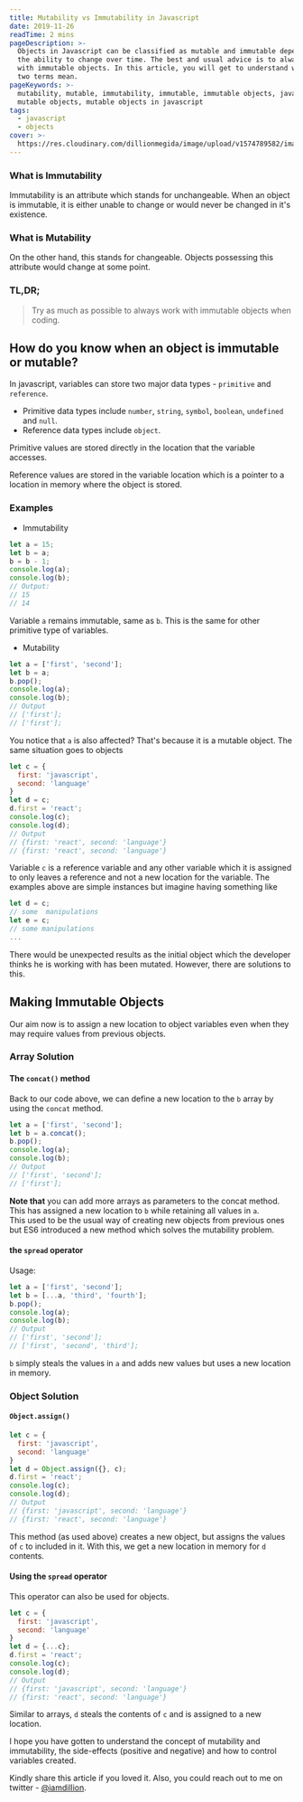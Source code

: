 ```yaml
---
title: Mutability vs Immutability in Javascript
date: 2019-11-26
readTime: 2 mins
pageDescription: >-
  Objects in Javascript can be classified as mutable and immutable depending on
  the ability to change over time. The best and usual advice is to always work
  with immutable objects. In this article, you will get to understand what the
  two terms mean.
pageKeywords: >-
  mutability, mutable, immutability, immutable, immutable objects, javascript,
  mutable objects, mutable objects in javascript
tags:
  - javascript
  - objects
cover: >-
  https://res.cloudinary.com/dillionmegida/image/upload/v1574789582/images/blogs_cover/mutability-vs-immitability_puajjl.jpg
---
```

### What is Immutability

Immutability is an attribute which stands for unchangeable. When an object is immutable, it is either unable to change or would never be changed in it's existence.

### What is Mutability

On the other hand, this stands for changeable. Objects possessing this attribute would change at some point.

### TL,DR;

> Try as much as possible to always work with immutable objects when coding.

## How do you know when an object is immutable or mutable?

In javascript, variables can store two major data types - `primitive` and `reference`.

* Primitive data types include `number`, `string`, `symbol`, `boolean`, `undefined` and `null`.
* Reference data types include `object`.

Primitive values are stored directly in the location that the variable accesses.

Reference values are stored in the variable location  which is a pointer to a location in memory where the object is stored.

### Examples
- Immutability

```javascript
let a = 15;
let b = a;
b = b - 1;
console.log(a);
console.log(b);
// Output:
// 15
// 14
```
Variable `a` remains immutable, same as `b`. This is the same for other primitive type of variables.
- Mutability

```javascript
let a = ['first', 'second'];
let b = a;
b.pop();
console.log(a);
console.log(b);
// Output
// ['first'];
// ['first'];
```
You notice that `a` is also affected? That's because it is a mutable object. The same situation goes to objects
```javascript
let c = {
  first: 'javascript',
  second: 'language'
}
let d = c;
d.first = 'react';
console.log(c);
console.log(d);
// Output
// {first: 'react', second: 'language'}
// {first: 'react', second: 'language'}
```
Variable `c` is a reference variable and any other variable which it is assigned to only leaves a reference and not a new location for the variable. The examples above are simple instances but imagine having something like
```javascript
let d = c;
// some  manipulations
let e = c;
// some manipulations
...
```
There would be unexpected results as the initial object which the developer thinks he is working with has been mutated. However, there are solutions to this.

## Making Immutable Objects
Our aim now is to assign a new location to object variables even when they may require values from previous objects.
### Array Solution
#### The `concat()` method
Back to our code above, we can define a new location to the `b` array by using the `concat` method.
```javascript
let a = ['first', 'second'];
let b = a.concat();
b.pop();
console.log(a);
console.log(b);
// Output
// ['first', 'second'];
// ['first'];
```
**Note that** you can add more arrays as parameters to the concat method. This has assigned a new location to `b` while retaining all values in `a`.<br/>
This used to be the usual way of creating new objects from previous ones but ES6 introduced a new method which solves the mutability problem.
#### the `spread` operator
Usage:
```javascript
let a = ['first', 'second'];
let b = [...a, 'third', 'fourth'];
b.pop();
console.log(a);
console.log(b);
// Output
// ['first', 'second'];
// ['first', 'second', 'third'];
```
`b` simply steals the values in `a` and adds new values but uses a new location in memory.
### Object Solution
#### `Object.assign()`
```javascript
let c = {
  first: 'javascript',
  second: 'language'
}
let d = Object.assign({}, c);
d.first = 'react';
console.log(c);
console.log(d);
// Output
// {first: 'javascript', second: 'language'}
// {first: 'react', second: 'language'}
```
This method (as used above) creates a new object, but assigns the values of `c` to included in it. With this, we get a new location in memory for `d` contents.
#### Using the `spread` operator
This operator can also be used for objects.
```javascript
let c = {
  first: 'javascript',
  second: 'language'
}
let d = {...c};
d.first = 'react';
console.log(c);
console.log(d);
// Output
// {first: 'javascript', second: 'language'}
// {first: 'react', second: 'language'}
```
Similar to arrays, `d` steals the contents of `c` and is assigned to a new location.

I hope you have gotten to understand the concept of mutability and immutability, the side-effects (positive and negative) and how to control variables created.

Kindly share this article if you loved it. Also, you could reach out to me on twitter - [@iamdillion](https://twitter.com/iamdillion).
